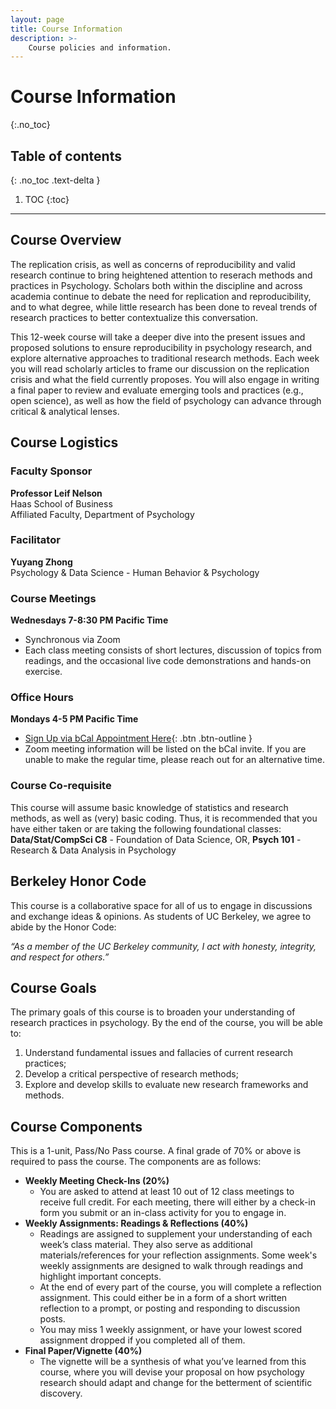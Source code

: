 ```yaml
---
layout: page
title: Course Information
description: >-
    Course policies and information.
---
```


# Course Information
{:.no_toc}

## Table of contents
{: .no_toc .text-delta }

1. TOC
{:toc}

---

## Course Overview
The replication crisis, as well as concerns of reproducibility and valid research continue to bring heightened attention to reserach methods and practices in Psychology. Scholars both within the discipline and across academia continue to debate the need for replication and reproducibility, and to what degree, while little research has been done to reveal trends of research practices to better contextualize this conversation.

This 12-week course will take a deeper dive into the present issues and proposed solutions to ensure reproducibility in psychology research, and explore alternative approaches to traditional research methods. Each week you will read scholarly articles to frame our discussion on the replication crisis and what the field currently proposes. You will also engage in writing a final paper to review and evaluate emerging tools and practices (e.g., open science), as well as how the field of psychology can advance through critical & analytical lenses. 


## Course Logistics

### Faculty Sponsor
**Professor Leif Nelson**<br>
Haas School of Business<br>
Affiliated Faculty, Department of Psychology

### Facilitator
**Yuyang Zhong**<br>
Psychology & Data Science - Human Behavior & Psychology

### Course Meetings
**Wednesdays 7-8:30 PM Pacific Time**
- Synchronous via Zoom
- Each class meeting consists of short lectures, discussion of topics from readings, and the occasional live code demonstrations and hands-on exercise.	

### Office Hours
**Mondays 4-5 PM Pacific Time**

- [Sign Up via bCal Appointment Here](https://calendar.google.com/calendar/u/0/selfsched?sstoken=UUZJMXpHQzVwQXZ5fGRlZmF1bHR8ZDIzY2RhYzZkNjNkZTY1MGZiM2Y1ZTkzN2JjMTc3MjQ){: .btn .btn-outline }
- Zoom meeting information will be listed on the bCal invite. If you are unable to make the regular time, please reach out for an alternative time. 

### Course Co-requisite
This course will assume basic knowledge of statistics and research methods, as well as (very) basic coding. Thus, it is recommended that you have either taken or are taking the following foundational classes: **Data/Stat/CompSci C8** - Foundation of Data Science, OR, **Psych 101** - Research & Data Analysis in Psychology


## Berkeley Honor Code

This course is a collaborative space for all of us to engage in discussions and exchange ideas & opinions. As students of UC Berkeley, we agree to abide by the Honor Code: 

*“As a member of the UC Berkeley community, I act with honesty, integrity, and respect for others.”*


## Course Goals

The primary goals of this course is to broaden your understanding of research practices in psychology. By the end of the course, you will be able to: 
1. Understand fundamental issues and fallacies of current research practices;
1. Develop a critical perspective of research methods;
1. Explore and develop skills to evaluate new research frameworks and methods.


## Course Components
This is a 1-unit, Pass/No Pass course. A final grade of 70% or above is required to pass the course. The components are as follows:

- **Weekly Meeting Check-Ins (20%)**
	- You are asked to attend at least 10 out of 12 class meetings to receive full credit. For each meeting, there will either by a check-in form you submit or an in-class activity for you to engage in. 
- **Weekly Assignments: Readings & Reflections (40%)**
	- Readings are assigned to supplement your understanding of each week’s class material. They also serve as additional materials/references for your reflection assignments. Some week's weekly assignments are designed to walk through readings and highlight important concepts.
	- At the end of every part of the course, you will complete a reflection assignment. This could either be in a form of a short written reflection to a prompt, or posting and responding to discussion posts. 
	- You may miss 1 weekly assignment, or have your lowest scored assignment dropped if you completed all of them. 
- **Final Paper/Vignette (40%)**
	- The vignette will be a synthesis of what you’ve learned from this course, where you will devise your proposal on how psychology research should adapt and change for the betterment of scientific discovery.  




